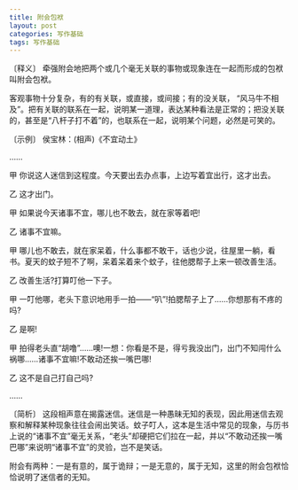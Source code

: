 ```yaml
---
title: 附会包袱
layout: post
categories: 写作基础
tags: 写作基础
---
```


〔释义〕 牵强附会地把两个或几个毫无关联的事物或现象连在一起而形成的包袱叫附会包袱。

客观事物十分复杂，有的有关联，或直接，或间接；有的没关联， “风马牛不相及”。把有关联的联系在一起，说明某一道理，表达某种看法是正常的；把没关联的，甚至是“八杆子打不着”的，也联系在一起，说明某个问题，必然是可笑的。

〔示例〕 侯宝林：(相声)《不宜动土》

……

甲 你说这人迷信到这程度。今天要出去办点事，上边写着宜出行，这才出去。

乙 这才出门。

甲 如果说今天诸事不宜，哪儿也不敢去，就在家等着吧!

乙 诸事不宜嘛。

甲 哪儿也不敢去，就在家呆着，什么事都不敢干，话也少说，往屋里一躺，看书。夏天的蚊子短不了啊，呆着呆着来个蚊子，往他腮帮子上来一顿改善生活。

乙 改善生活?打算叮他一下子。

甲 一叮他哪，老头下意识地用手一拍——“叭”!拍腮帮子上了……你想那有不疼的吗?

乙 是啊!

甲 拍得老头直“胡噜”……噢!一想：你看是不是，得亏我没出门，出门不知闯什么祸哪……诸事不宜嘛!不敢动还挨一嘴巴哪!

乙 这不是自己打自己吗?

……

〔简析〕 这段相声意在揭露迷信。迷信是一种愚昧无知的表现，因此用迷信去观察和解释某种现象往往会闹出笑话。蚊子叮人，这本是生活中常见的现象，与历书上说的“诸事不宜”毫无关系，“老头”却硬把它们拉在一起，并以“不敢动还挨一嘴巴哪”来说明“诸事不宜”的灵验，岂不是笑话。

附会有两种：一是有意的，属于诡辩；一是无意的，属于无知，这里的附会包袱恰恰说明了迷信者的无知。 